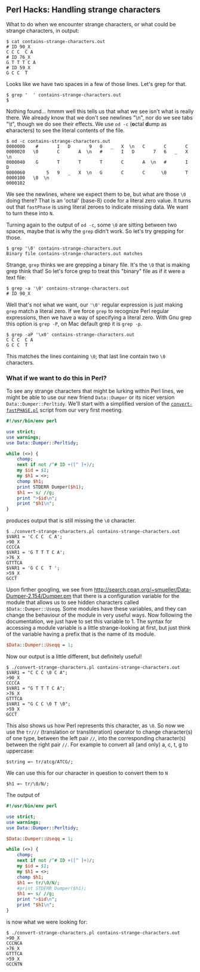 ## Perl Hacks: Handling strange characters

What to do when we encounter strange characters, or what could be strange characters, in output:

```
$ cat contains-strange-characters.out
# ID 90_X
C C C  C A
# ID 76_X
G T T T C A
# ID 59_X
G C C  T
```

Looks like we have two spaces in a few of those lines.  Let's grep for that.

```
$ grep '  ' contains-strange-characters.out
$
```

Nothing found... hmmm well this tells us that what we see isn't what is really there.  We already know that we don't see newlines "\n", nor do we see tabs "\t", though we do see their effects.  We use `od -c` (**o**ctal **d**ump as **c**haracters) to see the literal contents of the file.

```
$ od -c contains-strange-characters.out
0000000    #       I   D       9   0   _   X  \n   C       C       C
0000020   \0       C       A  \n   #       I   D       7   6   _   X  \n
0000040    G       T       T       T       C       A  \n   #       I   D
0000060        5   9   _   X  \n   G       C       C      \0       T
0000100   \0  \n
0000102
```

We see the newlines, where we expect them to be, but what are those `\0` doing there?  That is an 'octal' (base-8) code for a literal zero value.  It turns out that `fastPhase` is using literal zeroes to indicate missing data.  We want to turn these into `N`.

Turning again to the output of `od -c`, some `\0` are sitting between two spaces, maybe that is why the `grep` didn't work.  So let's try grepping for those.

```
$ grep '\0' contains-strange-characters.out
Binary file contains-strange-characters.out matches
```

Strange, `grep` thinks we are grepping a binary file.  It's the `\0` that is making grep think that!  So let's force grep to treat this "binary" file as if it were a text file: 
 
```
$ grep -a '\0' contains-strange-characters.out
# ID 90_X
```

Well that's not what we want, our `'\0'` regular expression is just making `grep` match a literal zero.  If we force `grep` to recognize Perl regular expressions, then we have a way of specifying a literal zero.  With Gnu grep this option is `grep -P`, on Mac default grep it is `grep -p`.

```
$ grep -aP '\x0' contains-strange-characters.out
C C C  C A
G C C  T
```

This matches the lines containing `\0`; that last line contain two `\0` characters.

### What if we want to do this in Perl?

To see any strange characters that might be lurking within Perl lines, we might be able to use our new friend `Data::Dumper` or its nicer version `Data::Dumper::Perltidy`.  We'll start with a simplified version of the [`convert-fastPHASE.pl`](https://github.com/douglasgscofield/EBC-Perl-Hacks/tree/master/2014-10-02_Convert-fastPHASE-output) script from our very first meeting.

```perl
#!/usr/bin/env perl

use strict;
use warnings;
use Data::Dumper::Perltidy;

while (<>) {
    chomp;
    next if not /^# ID +([^ ]+)/;
    my $id = $1;
    my $h1 = <>;
    chomp $h1;
    print STDERR Dumper($h1);
    $h1 =~ s/ //g;
    print ">$id\n";
    print "$h1\n";
}
```

produces output that is still missing the `\0` character.

```
$ ./convert-strange-characters.pl contains-strange-characters.out
$VAR1 = 'C C C  C A';
>90_X
CCCCA
$VAR1 = 'G T T T C A';
>76_X
GTTTCA
$VAR1 = 'G C C  T ';
>59_X
GCCT
```

Upon firther googling, we see from <http://search.cpan.org/~smueller/Data-Dumper-2.154/Dumper.pm> that there is a configuration variable for the module that allows us to see hidden characters called `$Data::Dumper::Useqq`.  Some modules have these variables, and they can change the behaviour of the module in very useful ways.  Now following the documentation, we just have to set this variable to 1.  The syntax for accessing a module variable is a little strange-looking at first, but just think of the variable having a prefix that is the name of its module.

```perl
$Data::Dumper::Useqq = 1;
```

Now our output is a little different, but definitely useful!

```
$ ./convert-strange-characters.pl contains-strange-characters.out
$VAR1 = "C C C \0 C A";
>90_X
CCCCA
$VAR1 = "G T T T C A";
>76_X
GTTTCA
$VAR1 = "G C C \0 T \0";
>59_X
GCCT
```

This also shows us how Perl represents this character, as `\0`.  So now we use the `tr///` (translation or transliteration) operator to change character(s) of one type, between the left pair `//`, into the corresponding character(s) between the right pair `//`.  For example to convert all (and only) a, c, t, g to uppercase:

    $string =~ tr/atcg/ATCG/;

We can use this for our character in question to convert them to `N`

    $h1 =~ tr/\0/N/;

The output of 

```perl
#!/usr/bin/env perl

use strict;
use warnings;
use Data::Dumper::Perltidy;

$Data::Dumper::Useqq = 1;

while (<>) {
    chomp;
    next if not /^# ID +([^ ]+)/;
    my $id = $1;
    my $h1 = <>;
    chomp $h1;
    $h1 =~ tr/\0/N/;
    #print STDERR Dumper($h1);
    $h1 =~ s/ //g;
    print ">$id\n";
    print "$h1\n";
}
```

is now what we were looking for:

```
$ ./convert-strange-characters.pl contains-strange-characters.out
>90_X
CCCNCA
>76_X
GTTTCA
>59_X
GCCNTN
```
